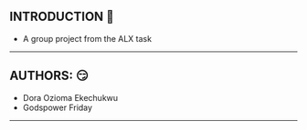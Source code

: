 ## INTRODUCTION :slightly_smiling_face:
- A group project from the ALX task 
---

## AUTHORS: :smirk:
- Dora Ozioma Ekechukwu
- Godspower Friday
---

